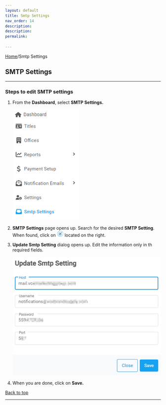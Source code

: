 ```yaml
---
layout: default
title: Smtp Settings
nav_order: 14
description: 
description: 
permalink: 

---
```


[Home](https://biijuwa.github.io/eckb/)/Smtp Settings

## SMTP Settings

---

### Steps to edit SMTP settings

1. From the **Dashboard**, select **SMTP Settings.**

   ![smtp_dashboard](../../images/smtpsettings/smtp_dashboard.png)

2. **SMTP Settings** page opens up. Search for the desired **SMTP Setting**. When found, click on ![smtp_setting_edit](../../images/buttons/ccheck.png) located on the right.

3. **Update Smtp Setting** dialog opens up. Edit the information only in th required fields.

   ![update_smtp](../../images/smtpsettings/smtp_update.png)

4. When you are done, click on **Save.**

<a href="#top" id="back-to-top">Back to top</a>

---
